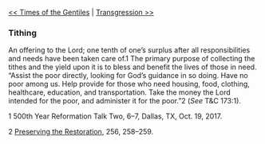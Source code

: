 [<< Times of the Gentiles](Times%20of%20the%20Gentiles)  |  [Transgression >>](Transgression)

### Tithing
An offering to the Lord; one tenth of one’s surplus after all responsibilities and needs have been taken care of.1 The primary purpose of collecting the tithes and the yield upon it is to bless and benefit the lives of those in need. “Assist the poor directly, looking for God’s guidance in so doing. Have no poor among us. Help provide for those who need housing, food, clothing, healthcare, education, and transportation. Take the money the Lord intended for the poor, and administer it for the poor.”2 (*See* T&C 173:1).



1 500th Year Reformation Talk Two, 6–7, Dallas, TX, Oct. 19, 2017.


2
[Preserving the Restoration](#), 256, 258–259.